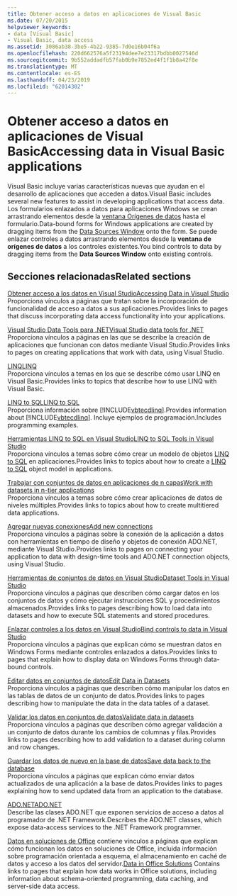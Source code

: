 ```yaml
---
title: Obtener acceso a datos en aplicaciones de Visual Basic
ms.date: 07/20/2015
helpviewer_keywords:
- data [Visual Basic]
- Visual Basic, data access
ms.assetid: 3086ab38-3be5-4b22-9385-7d0e16b04f6a
ms.openlocfilehash: 220d662576a5f23194dee7e23317bdbb0027546d
ms.sourcegitcommit: 9b552addadfb57fab0b9e7852ed4f1f1b8a42f8e
ms.translationtype: MT
ms.contentlocale: es-ES
ms.lasthandoff: 04/23/2019
ms.locfileid: "62014302"
---
```

# <a name="accessing-data-in-visual-basic-applications"></a><span data-ttu-id="52a4a-102">Obtener acceso a datos en aplicaciones de Visual Basic</span><span class="sxs-lookup"><span data-stu-id="52a4a-102">Accessing data in Visual Basic applications</span></span>
<span data-ttu-id="52a4a-103">Visual Basic incluye varias características nuevas que ayudan en el desarrollo de aplicaciones que acceden a datos.</span><span class="sxs-lookup"><span data-stu-id="52a4a-103">Visual Basic includes several new features to assist in developing applications that access data.</span></span> <span data-ttu-id="52a4a-104">Los formularios enlazados a datos para aplicaciones Windows se crean arrastrando elementos desde la [ventana Orígenes de datos](/visualstudio/data-tools/add-new-data-sources) hasta el formulario.</span><span class="sxs-lookup"><span data-stu-id="52a4a-104">Data-bound forms for Windows applications are created by dragging items from the [Data Sources Window](/visualstudio/data-tools/add-new-data-sources) onto the form.</span></span> <span data-ttu-id="52a4a-105">Se puede enlazar controles a datos arrastrando elementos desde la **ventana de orígenes de datos** a los controles existentes.</span><span class="sxs-lookup"><span data-stu-id="52a4a-105">You bind controls to data by dragging items from the **Data Sources Window** onto existing controls.</span></span>  
  
## <a name="related-sections"></a><span data-ttu-id="52a4a-106">Secciones relacionadas</span><span class="sxs-lookup"><span data-stu-id="52a4a-106">Related sections</span></span>  
 [<span data-ttu-id="52a4a-107">Obtener acceso a los datos en Visual Studio</span><span class="sxs-lookup"><span data-stu-id="52a4a-107">Accessing Data in Visual Studio</span></span>](/visualstudio/data-tools/)  
 <span data-ttu-id="52a4a-108">Proporciona vínculos a páginas que tratan sobre la incorporación de funcionalidad de acceso a datos a sus aplicaciones.</span><span class="sxs-lookup"><span data-stu-id="52a4a-108">Provides links to pages that discuss incorporating data access functionality into your applications.</span></span>

 [<span data-ttu-id="52a4a-109">Visual Studio Data Tools para .NET</span><span class="sxs-lookup"><span data-stu-id="52a4a-109">Visual Studio data tools for .NET</span></span>](/visualstudio/data-tools/visual-studio-data-tools-for-dotnet)  
 <span data-ttu-id="52a4a-110">Proporciona vínculos a páginas en las que se describe la creación de aplicaciones que funcionan con datos mediante Visual Studio.</span><span class="sxs-lookup"><span data-stu-id="52a4a-110">Provides links to pages on creating applications that work with data, using Visual Studio.</span></span>  
  
 [<span data-ttu-id="52a4a-111">LINQ</span><span class="sxs-lookup"><span data-stu-id="52a4a-111">LINQ</span></span>](../../visual-basic/programming-guide/language-features/linq/index.md)  
 <span data-ttu-id="52a4a-112">Proporciona vínculos a temas en los que se describe cómo usar LINQ en Visual Basic.</span><span class="sxs-lookup"><span data-stu-id="52a4a-112">Provides links to topics that describe how to use LINQ with Visual Basic.</span></span>  
  
 [<span data-ttu-id="52a4a-113">LINQ to SQL</span><span class="sxs-lookup"><span data-stu-id="52a4a-113">LINQ to SQL</span></span>](../../framework/data/adonet/sql/linq/index.md)  
 <span data-ttu-id="52a4a-114">Proporciona información sobre [!INCLUDE[vbtecdlinq](~/includes/vbtecdlinq-md.md)].</span><span class="sxs-lookup"><span data-stu-id="52a4a-114">Provides information about [!INCLUDE[vbtecdlinq](~/includes/vbtecdlinq-md.md)].</span></span> <span data-ttu-id="52a4a-115">Incluye ejemplos de programación.</span><span class="sxs-lookup"><span data-stu-id="52a4a-115">Includes programming examples.</span></span>  
  
 [<span data-ttu-id="52a4a-116">Herramientas LINQ to SQL en Visual Studio</span><span class="sxs-lookup"><span data-stu-id="52a4a-116">LINQ to SQL Tools in Visual Studio</span></span>](/visualstudio/data-tools/linq-to-sql-tools-in-visual-studio2)  
 <span data-ttu-id="52a4a-117">Proporciona vínculos a temas sobre cómo crear un modelo de objetos [LINQ to SQL](../../framework/data/adonet/sql/linq/index.md) en aplicaciones.</span><span class="sxs-lookup"><span data-stu-id="52a4a-117">Provides links to topics about how to create a [LINQ to SQL](../../framework/data/adonet/sql/linq/index.md) object model in applications.</span></span>  
  
 [<span data-ttu-id="52a4a-118">Trabajar con conjuntos de datos en aplicaciones de n capas</span><span class="sxs-lookup"><span data-stu-id="52a4a-118">Work with datasets in n-tier applications</span></span>](/visualstudio/data-tools/work-with-datasets-in-n-tier-applications)  
 <span data-ttu-id="52a4a-119">Proporciona vínculos a temas sobre cómo crear aplicaciones de datos de niveles múltiples.</span><span class="sxs-lookup"><span data-stu-id="52a4a-119">Provides links to topics about how to create multitiered data applications.</span></span>  
     
 [<span data-ttu-id="52a4a-120">Agregar nuevas conexiones</span><span class="sxs-lookup"><span data-stu-id="52a4a-120">Add new connections</span></span>](/visualstudio/data-tools/add-new-connections)  
 <span data-ttu-id="52a4a-121">Proporciona vínculos a páginas sobre la conexión de la aplicación a datos con herramientas en tiempo de diseño y objetos de conexión ADO.NET, mediante Visual Studio.</span><span class="sxs-lookup"><span data-stu-id="52a4a-121">Provides links to pages on connecting your application to data with design-time tools and ADO.NET connection objects, using Visual Studio.</span></span>  

 [<span data-ttu-id="52a4a-122">Herramientas de conjuntos de datos en Visual Studio</span><span class="sxs-lookup"><span data-stu-id="52a4a-122">Dataset Tools in Visual Studio</span></span>](/visualstudio/data-tools/dataset-tools-in-visual-studio)  
 <span data-ttu-id="52a4a-123">Proporciona vínculos a páginas que describen cómo cargar datos en los conjuntos de datos y cómo ejecutar instrucciones SQL y procedimientos almacenados.</span><span class="sxs-lookup"><span data-stu-id="52a4a-123">Provides links to pages describing how to load data into datasets and how to execute SQL statements and stored procedures.</span></span>  
  
 [<span data-ttu-id="52a4a-124">Enlazar controles a los datos en Visual Studio</span><span class="sxs-lookup"><span data-stu-id="52a4a-124">Bind controls to data in Visual Studio</span></span>](/visualstudio/data-tools/bind-controls-to-data-in-visual-studio)  
 <span data-ttu-id="52a4a-125">Proporciona vínculos a páginas que explican cómo se muestran datos en Windows Forms mediante controles enlazados a datos.</span><span class="sxs-lookup"><span data-stu-id="52a4a-125">Provides links to pages that explain how to display data on Windows Forms through data-bound controls.</span></span>  
  
 [<span data-ttu-id="52a4a-126">Editar datos en conjuntos de datos</span><span class="sxs-lookup"><span data-stu-id="52a4a-126">Edit Data in Datasets</span></span>](/visualstudio/data-tools/edit-data-in-datasets)  
 <span data-ttu-id="52a4a-127">Proporciona vínculos a páginas que describen cómo manipular los datos en las tablas de datos de un conjunto de datos.</span><span class="sxs-lookup"><span data-stu-id="52a4a-127">Provides links to pages describing how to manipulate the data in the data tables of a dataset.</span></span>  
  
 [<span data-ttu-id="52a4a-128">Validar los datos en conjuntos de datos</span><span class="sxs-lookup"><span data-stu-id="52a4a-128">Validate data in datasets</span></span>](/visualstudio/data-tools/validate-data-in-datasets)  
 <span data-ttu-id="52a4a-129">Proporciona vínculos a páginas que describen cómo agregar validación a un conjunto de datos durante los cambios de columnas y filas.</span><span class="sxs-lookup"><span data-stu-id="52a4a-129">Provides links to pages describing how to add validation to a dataset during column and row changes.</span></span>  
  
 [<span data-ttu-id="52a4a-130">Guardar los datos de nuevo en la base de datos</span><span class="sxs-lookup"><span data-stu-id="52a4a-130">Save data back to the database</span></span>](/visualstudio/data-tools/save-data-back-to-the-database)  
 <span data-ttu-id="52a4a-131">Proporciona vínculos a páginas que explican cómo enviar datos actualizados de una aplicación a la base de datos.</span><span class="sxs-lookup"><span data-stu-id="52a4a-131">Provides links to pages explaining how to send updated data from an application to the database.</span></span>  
  
 [<span data-ttu-id="52a4a-132">ADO.NET</span><span class="sxs-lookup"><span data-stu-id="52a4a-132">ADO.NET</span></span>](../../framework/data/adonet/index.md)  
 <span data-ttu-id="52a4a-133">Describe las clases ADO.NET que exponen servicios de acceso a datos al programador de .NET Framework.</span><span class="sxs-lookup"><span data-stu-id="52a4a-133">Describes the ADO.NET classes, which expose data-access services to the .NET Framework programmer.</span></span>

 <span data-ttu-id="52a4a-134">[Datos en soluciones de Office](/visualstudio/vsto/data-in-office-solutions) contiene vínculos a páginas que explican cómo funcionan los datos en soluciones de Office, incluida información sobre programación orientada a esquema, el almacenamiento en caché de datos y acceso a los datos del servidor.</span><span class="sxs-lookup"><span data-stu-id="52a4a-134">[Data in Office Solutions](/visualstudio/vsto/data-in-office-solutions) Contains links to pages that explain how data works in Office solutions, including information about schema-oriented programming, data caching, and server-side data access.</span></span>
